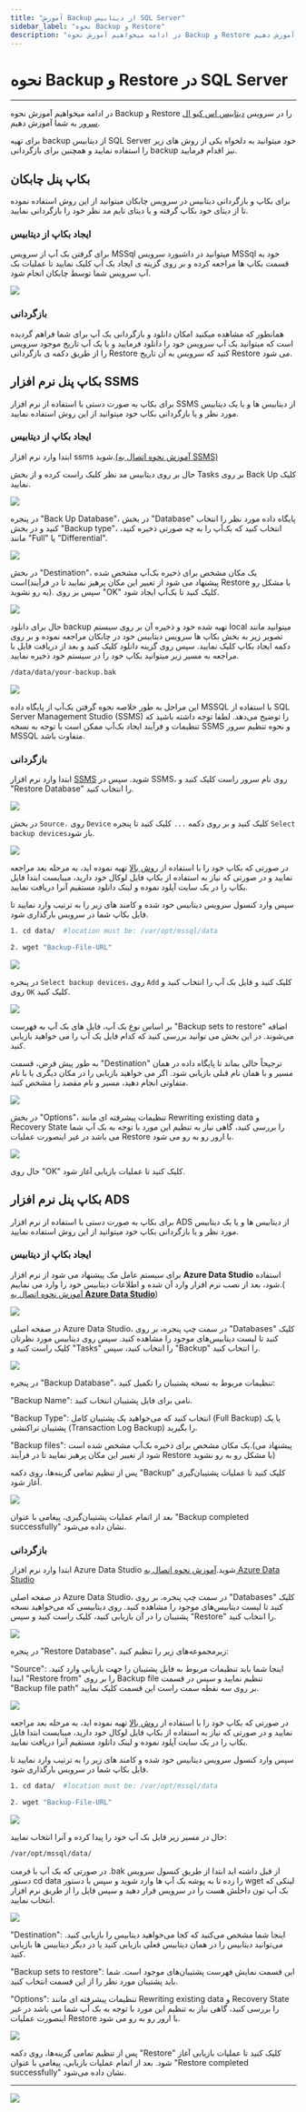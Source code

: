 ```yaml
---
title: "آموزش Backup از دیتابیس SQL Server"
sidebar_label: "نحوه ‌Backup و Restore"
description: "در ادامه میخواهیم آموزش نحوه ‌Backup و Restore در سرویس ابری اس کیو ال سرور را به شما آموزش دهیم."
---
```


# نحوه ‌Backup و Restore در SQL Server
---

در ادامه میخواهیم آموزش نحوه ‌Backup و Restore را در سرویس [دیتابیس اس کیو ال سرور](https://chabokan.net/services/mssql/) به شما آموزش دهیم.

برای تهیه backup از دیتابیس SQL Server خود میتوانید به دلخواه یکی از روش های زیر را استفاده نمایید و همچنین برای بازگردانی backup نیز اقدام فرمایید.


## بکاپ پنل چابکان

برای بکاپ و بازگردانی دیتابیس در سرویس چابکان میتوانید از این روش استفاده نموده تا از دیتای خود بکاپ گرفته و یا دیتای تایم مد نظر خود را بازگردانی نمایید.

### ایجاد بکاپ از دیتابیس
برای گرفتن بک آپ از سرویس MSSql میتوانید در داشبورد سرویس MSSql خود به قسمت بکاپ ها مراجعه کرده و بر روی گزینه ی ایجاد بک آپ کلیک نمایید تا عملیات بک آپ سرویس شما توسط چابکان انجام شود.

![](https://s1.chabokan.net/docs/images/database_backup_2.jpg)

### بازگردانی
همانطور که مشاهده میکنید امکان دانلود و بازگردانی بک آپ برای شما فراهم گردیده است که میتوانید بک آپ سرویس خود را دانلود فرمایید و یا یک آپ تاریخ موجود سرویس را از طریق دکمه ی بازگردانی Restore کنید که سرویس به آن تاریخ Restore می شود.

## بکاپ پنل نرم افزار SSMS

برای بکاپ به صورت دستی با استفاده از نرم افزار SSMS از دیتابیس ها و یا یک دیتابیس مورد نظر و یا بازگردانی بکاپ خود میتوانید از این روش استفاده نمایید.

### ایجاد بکاپ از دیتابیس
ابتدا وارد نرم افزار ssms شوید.[(آموزش نحوه اتصال به SSMS)](https://docs.chabokan.net/database/sql-server/connect/)

حال بر روی دیتابیس مد نظر کلیک راست کرده و از بخش Tasks بر روی Back Up کلیک نمایید.

![](https://s1.chabokan.net/docs/images/backup-db-ssms.png)

در پنجره "Back Up Database"، در بخش "Database" پایگاه داده مورد نظر را انتخاب کنید و در بخش "Backup type"، انتخاب کنید که بک‌آپ را به چه صورتی ذخیره کنید، مانند "Full" یا "Differential".

![](https://s1.chabokan.net/docs/images/mssql-connect-backup-1.jpg)

در بخش "Destination"، یک مکان مشخص برای ذخیره بک‌آپ مشخص شده است(پیشنهاد می شود از تغییر این مکان پرهیز نمایید تا در فرآیند Restore با مشکل رو به رو نشوید). سپس بر روی "OK" کلیک کنید تا بک‌آپ ایجاد شود.

![](https://s1.chabokan.net/docs/images/mssql-connect-backup-2.jpg)

حال برای دانلود backup تهیه شده خود و ذخیره آن بر روی سیستم local میتوانید مانند تصویر زیر به بخش بکاپ ها سرویس دیتابیس خود در چابکان مراجعه نموده و بر روی دکمه ایجاد بکاپ کلیک نمایید. سپس روی گزینه دانلود کلیک کنید و بعد از دریافت فایل با مراجعه به مسیر زیر میتوانید بکاپ خود را در سیستم خود ذخیره نمایید.

```bash
/data/data/your-backup.bak
```
![](https://s1.chabokan.net/docs/images/database_backup_2.jpg)

این مراحل به طور خلاصه نحوه گرفتن بک‌آپ از پایگاه داده MSSQL با استفاده از SQL Server Management Studio (SSMS) را توضیح می‌دهد. لطفا توجه داشته باشید که تنظیمات و فرآیند ایجاد بک‌آپ ممکن است با توجه به نسخه SSMS و نحوه تنظیم سرور MSSQL متفاوت باشد.

### بازگردانی

ابتدا وارد نرم افزار [SSMS](https://docs.chabokan.net/database/sql-server/connect/) شوید. سپس در SSMS، روی نام سرور راست کلیک کنید و "Restore Database" را انتخاب کنید.

![](https://s1.chabokan.net/docs/images/mssql-restore-2.jpg)

در بخش `Source،` روی `Device` کلیک کنید و بر روی دکمه `...` کلیک کنید تا پنجره `Select backup devices`باز شود.

![](https://s1.chabokan.net/docs/images/mssql-restore-3.jpg)


در صورتی که بکاپ خود را با استفاده از [روش بالا](https://docs.chabokan.net/database/sql-server/backup/#%D8%A7%DB%8C%D8%AC%D8%A7%D8%AF-%D8%A8%DA%A9%D8%A7%D9%BE-%D8%A7%D8%B2-%D8%AF%DB%8C%D8%AA%D8%A7%D8%A8%DB%8C%D8%B3-1) تهیه نموده اید، به مرحله بعد مراجعه نمایید و در صورتی که نیاز به استفاده از بکاپ فایل لوکال خود دارید، میبایست ابتدا فایل بکاپ را در یک سایت آپلود نموده و لینک دانلود مستقیم آنرا دریافت نمایید.

سپس وارد کنسول سرویس دیتابیس خود شده و کامند های زیر را به ترتیب وارد نمایید تا فایل بکاپ شما در سرویس بارگذاری شود.

```bash
1. cd data/  #location must be: /var/opt/mssql/data

2. wget "Backup-File-URL"
```
![](https://s1.chabokan.net/docs/images/terminal-for-database.jpg)

در پنجره `Select backup devices`، روی `Add` کلیک کنید و فایل بک آپ را انتخاب کنید و روی `OK` کلیک کنید.

![](https://s1.chabokan.net/docs/images/mssql-restore-7.jpg)

بر اساس نوع بک آپ، فایل های بک آپ به فهرست "Backup sets to restore" اضافه می‌شوند. در این بخش می توانید بررسی کنید که کدام فایل بک آپ را می خواهید بازیابی کنید.

به طور پیش فرض، قسمت "Destination" ترجیحاً خالی بماند تا پایگاه داده در همان مسیر و با همان نام قبلی بازیابی شود. اگر می خواهید بازیابی را در مکان دیگری یا با نام متفاوتی انجام دهید، مسیر و نام مقصد را مشخص کنید.

![](https://s1.chabokan.net/docs/images/mssql-restore-5.jpg)

در بخش "Options"، تنظیمات پیشرفته ای مانند Rewriting existing data و Recovery State را بررسی کنید، گاهی نیاز به تنظیم این مورد با توجه به بک آپ شما می باشد در غیر اینصورت عملیات Restore با ارور رو به رو می شود.

![](https://s1.chabokan.net/docs/images/mssql-restore-6.jpg)

حال روی "OK" کلیک کنید تا عملیات بازیابی آغاز شود.


## بکاپ پنل نرم افزار ADS

برای بکاپ به صورت دستی با استفاده از نرم افزار ADS از دیتابیس ها و یا یک دیتابیس مورد نظر و یا بازگردانی بکاپ خود میتوانید از این روش استفاده نمایید.

### ایجاد بکاپ از دیتابیس

برای سیستم عامل مک پیشنهاد می شود از نرم افزار **Azure Data Studio** استفاده شود، بعد از نصب نرم افزار وارد آن شده و اطلاعات دیتابیس خود را وارد می نماییم.( [آموزش نحوه اتصال به **Azure Data Studio**](https://docs.chabokan.net/database/sql-server/connect/))

![](https://s1.chabokan.net/docs/images/mssql-connect-azure.jpg)

در صفحه اصلی Azure Data Studio، در سمت چپ پنجره، بر روی "Databases" کلیک کنید تا لیست دیتابیس‌های موجود را مشاهده کنید. سپس روی دیتابیس مورد نظرتان کلیک راست کنید و "Tasks" را انتخاب کنید، سپس "Backup" را انتخاب کنید.

![](https://s1.chabokan.net/docs/images/mssql-connect-azure-2.jpg)

در پنجره "Backup Database"، تنظیمات مربوط به نسخه پشتیبان را تکمیل کنید:

"Backup Name": نامی برای فایل پشتیبان انتخاب کنید.

"Backup Type": انتخاب کنید که می‌خواهید یک پشتیبان کامل (Full Backup) یا یک پشتیبان تراکنشی (Transaction Log Backup) را بگیرید.

"Backup files": یک مکان مشخص برای ذخیره بک‌آپ مشخص شده است.(پیشنهاد می شود از تغییر این مکان پرهیز نمایید تا در فرآیند Restore با مشکل رو به رو نشوید)

پس از تنظیم تمامی گزینه‌ها، روی دکمه "Backup" کلیک کنید تا عملیات پشتیبان‌گیری آغاز شود.

![](https://s1.chabokan.net/docs/images/mssql-connect-azure-3.jpg)

بعد از اتمام عملیات پشتیبان‌گیری، پیغامی با عنوان "Backup completed successfully" نشان داده می‌شود.

### بازگردانی

ابتدا وارد نرم افزار Azure Data Studio شوید.[آموزش نحوه اتصال به Azure Data Studio](https://docs.chabokan.net/database/sql-server/connect/)

در صفحه اصلی Azure Data Studio، در سمت چپ پنجره، بر روی "Databases" کلیک کنید تا لیست دیتابیس‌های موجود را مشاهده کنید. روی دیتابیسی که می‌خواهید نسخه پشتیبان را در آن بازیابی کنید، کلیک راست کنید و سپس "Restore" را انتخاب کنید.

![](https://s1.chabokan.net/docs/images/mssql-connect-azure-4.jpg)

در پنجره "Restore Database"، زیرمجموعه‌های زیر را تنظیم کنید:

"Source": اینجا شما باید تنظیمات مربوط به فایل پشتیبان را جهت بازیابی وارد کنید. ابتدا "Restore from" را بر روی Backup file تنظیم نمایید و سپس در قسمت "Backup file path" بر روی سه نقطه سمت راست این قسمت کلیک نمایید.

![](https://s1.chabokan.net/docs/images/mssql-connect-azure-5.jpg)

در صورتی که بکاپ خود را با استفاده از [روش بالا](https://docs.chabokan.net/database/sql-server/backup/#%D8%A7%DB%8C%D8%AC%D8%A7%D8%AF-%D8%A8%DA%A9%D8%A7%D9%BE-%D8%A7%D8%B2-%D8%AF%DB%8C%D8%AA%D8%A7%D8%A8%DB%8C%D8%B3-2) تهیه نموده اید، به مرحله بعد مراجعه نمایید و در صورتی که نیاز به استفاده از بکاپ فایل لوکال خود دارید، میبایست ابتدا فایل بکاپ را در یک سایت آپلود نموده و لینک دانلود مستقیم آنرا دریافت نمایید.

سپس وارد کنسول سرویس دیتابیس خود شده و کامند های زیر را به ترتیب وارد نمایید تا فایل بکاپ شما در سرویس بارگذاری شود.

```bash
1. cd data/  #location must be: /var/opt/mssql/data

2. wget "Backup-File-URL"
```
![](https://s1.chabokan.net/docs/images/terminal-for-database.jpg)

حال در مسیر زیر فایل بک آپ خود را پیدا کرده و آنرا انتخاب نمایید:

```bash
/var/opt/mssql/data/
```

در صورتی که بک آپ با فرمت .bak از قبل داشته اید ابتدا از طریق کنسول سرویس دستور cd data را زده تا به پوشه بک آپ ها وارد شوید و سپس با دستور wget لینکی که بک آپ تون داخلش هست را در سرویس قرار دهید و سپس فایل را از طریق نرم افزار انتخاب نمایید.

![](https://s1.chabokan.net/docs/images/mssql-connect-azure-6.jpg)

"Destination": اینجا شما مشخص می‌کنید که کجا می‌خواهید دیتابیس را بازیابی کنید. می‌توانید دیتابیس را در همان دیتابیس فعلی بازیابی کنید یا در دیگر دیتابیس ها بازیابی کنید.

"Backup sets to restore": این قسمت نمایش فهرست پشتیبان‌های موجود است. شما باید پشتیبان مورد نظر را از این قسمت انتخاب کنید.

"Options": تنظیمات پیشرفته ای مانند Rewriting existing data و Recovery State را بررسی کنید، گاهی نیاز به تنظیم این مورد با توجه به بک آپ شما می باشد در غیر اینصورت عملیات Restore با ارور رو به رو می شود.

![](https://s1.chabokan.net/docs/images/mssql-connect-azure-7.jpg)

پس از تنظیم تمامی گزینه‌ها، روی دکمه "Restore" کلیک کنید تا عملیات بازیابی آغاز شود. بعد از اتمام عملیات بازیابی، پیغامی با عنوان "Restore completed successfully" نشان داده می‌شود.

---
<a href="https://hub.chabokan.net/fa/services/create/mssql" ><img src="https://s1.chabokan.net/docs/images/sqlserver-banner.png" /></a>